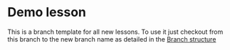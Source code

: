 # Demo lesson

This is a branch template for all new lessons. To use it just checkout from this branch to the new branch name as detailed in the [Branch structure](https://github.com/itsbluejelly/Bash-Programming/blob/main/README.md#branch-structure)
